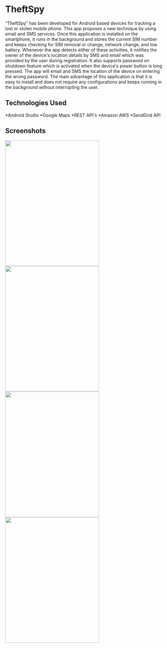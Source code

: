 # TheftSpy
“TheftSpy” has been developed for Android based devices for tracking a lost or stolen mobile phone. This app proposes a 
new technique by using email and SMS services. Once this application is installed on the smartphone, it runs in the background 
and stores the current SIM number and keeps checking for SIM removal or change, network change, and low battery. Whenever the app detects either of these activities, it notifies the owner of the device's location details by SMS and email which was provided by the user during registration. It also supports password on shutdown feature which is activated when the device's power button is long pressed. The app will email and SMS the location of the device on entering the wrong password. The main advantage of this application is that it is easy to install and does not require any configurations and keeps running in the background without interrupting the user.

## Technologies Used
 *Android Studio
 *Google Maps
 *REST API's
 *Amazon AWS 
 *SendGrid API

## Screenshots

<img src="https://cloud.githubusercontent.com/assets/14244401/23098425/757a454e-f666-11e6-804a-922262bca3c0.png" width="300" height="400">          <img src="https://cloud.githubusercontent.com/assets/14244401/23098445/e46aa002-f666-11e6-92e2-98041edd8d00.png" width="300" height="400">
<img src="https://cloud.githubusercontent.com/assets/14244401/23098555/2c2709aa-f66a-11e6-99b1-feb56c5aef5a.jpg" width="300" height="400"> <img src="https://cloud.githubusercontent.com/assets/14244401/23098566/7b8a991c-f66a-11e6-8255-c732f759be3c.jpg" width="300" height="400">

